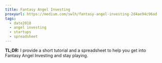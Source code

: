 ```yaml
---
title: Fantasy Angel Investing
proxyurl: https://medium.com/swlh/fantasy-angel-investing-2d4ae94c96ad
tags:  
  - date2018  
  - angel investing  
  - startups
  - spreadsheet  
---
```


**TL;DR:** I provide a short tutorial and a spreadsheet to help you get into Fantasy Angel Investing and stay playing.